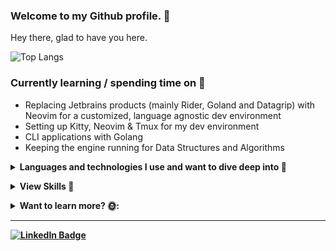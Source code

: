 ### Welcome to my Github profile. 👋

Hey there, glad to have you here.
    
![Top Langs](https://github-readme-stats.vercel.app/api/top-langs/?username=acikgozb&langs_count=10&theme=dark&layout=compact)

### Currently learning / spending time on 🚀

  * Replacing Jetbrains products (mainly Rider, Goland and Datagrip) with Neovim for a customized, language agnostic dev environment
  * Setting up Kitty, Neovim & Tmux for my dev environment
  * CLI applications with Golang
  * Keeping the engine running for Data Structures and Algorithms

<p>
  <details>
    <summary>
      <strong>Languages and technologies I use and want to dive deep into 🤔
    </summary>
    <br>
      <img width="40" src="https://github.com/marwin1991/profile-technology-icons/assets/136815194/b113a23c-5c04-45aa-819c-bd04e8ac2a37" alt="Neovim" title="Neovim"/>
      <img width="50" src="https://user-images.githubusercontent.com/25181517/192149581-88194d20-1a37-4be8-8801-5dc0017ffbbe.png" alt="Go" title="Go"/>
      <img width="50" src="https://user-images.githubusercontent.com/25181517/183896132-54262f2e-6d98-41e3-8888-e40ab5a17326.png" alt="AWS" title="AWS"/>
      <img width="50" src="https://user-images.githubusercontent.com/25181517/192107004-2d2fff80-d207-4916-8a3e-130fee5ee495.png" alt="kafka" title="kafka"/>
      <img width="50" src="https://user-images.githubusercontent.com/25181517/182884894-d3fa6ee0-f2b4-4960-9961-64740f533f2a.png" alt="redis" title="redis"/>
      <img width="50" src="https://user-images.githubusercontent.com/25181517/182534075-4962068b-4407-46c2-ac67-ddcb86af30cc.png" alt="Grafana" title="Grafana"/>
   </details>
</p>

<p> 
<details>
  <summary><strong> View Skills  🙌 </strong></summary>

- Languages and frameworks
  <br>

  <img width="50" src="https://user-images.githubusercontent.com/25181517/192149581-88194d20-1a37-4be8-8801-5dc0017ffbbe.png" alt="Go" title="Go"/>
  <img width="50" src="https://user-images.githubusercontent.com/25181517/121405384-444d7300-c95d-11eb-959f-913020d3bf90.png" alt="C#" title="C#"/>
  <img width="50" src="https://user-images.githubusercontent.com/25181517/117447155-6a868a00-af3d-11eb-9cfe-245df15c9f3f.png" alt="JavaScript" title="JavaScript"/>
  <img width="50" src="https://user-images.githubusercontent.com/25181517/183890598-19a0ac2d-e88a-4005-a8df-1ee36782fde1.png" alt="TypeScript" title="TypeScript"/>
  <img width="50" src="https://user-images.githubusercontent.com/25181517/183568594-85e280a7-0d7e-4d1a-9028-c8c2209e073c.png" alt="Node.js" title="Node.js"/>
  
  <br>

- Databases & Caching
  <br>

  <img width="50" src="https://user-images.githubusercontent.com/25181517/117208740-bfb78400-adf5-11eb-97bb-09072b6bedfc.png" alt="PostgreSQL" title="PostgreSQL"/>
  <img width="50" src="https://github.com/marwin1991/profile-technology-icons/assets/19180175/3b371807-db7c-45b4-8720-c0cfc901680a" alt="MSSQL" title="MSSQL"/>
  <img width="50" src="https://user-images.githubusercontent.com/25181517/182884177-d48a8579-2cd0-447a-b9a6-ffc7cb02560e.png" alt="mongoDB" title="mongoDB"/>
  <img width="50" src="https://user-images.githubusercontent.com/25181517/182884894-d3fa6ee0-f2b4-4960-9961-64740f533f2a.png" alt="redis" title="redis"/>
  
  <br>

- Cloud Providers & Containerization
  <br>
  <img width="50" src="https://user-images.githubusercontent.com/25181517/183896132-54262f2e-6d98-41e3-8888-e40ab5a17326.png" alt="AWS" title="AWS"/>
  <img width="50" src="https://user-images.githubusercontent.com/25181517/117207330-263ba280-adf4-11eb-9b97-0ac5b40bc3be.png" alt="Docker" title="Docker"/>
  <br>

- Message Brokers
  <br>
  <img width="50" src="https://user-images.githubusercontent.com/25181517/183896132-54262f2e-6d98-41e3-8888-e40ab5a17326.png" alt="AWS" title="AWS"/>
  <img width="50" src="https://user-images.githubusercontent.com/25181517/192107004-2d2fff80-d207-4916-8a3e-130fee5ee495.png" alt="kafka" title="kafka"/>
  <img width="50" src="https://github.com/marwin1991/profile-technology-icons/assets/136815194/50342602-8025-4030-b492-550f2eaa4073" alt="RabbitMQ" title="RabbitMQ"/>
  <br>

- Automation (CI/CD)
  <br>
  <img width="50" src="https://user-images.githubusercontent.com/25181517/183896132-54262f2e-6d98-41e3-8888-e40ab5a17326.png" alt="AWS" title="AWS"/>
  <img width="50" src="https://user-images.githubusercontent.com/25181517/179090274-733373ef-3b59-4f28-9ecb-244bea700932.png" alt="Jenkins" title="Jenkins"/>
  <img width="50" src="https://user-images.githubusercontent.com/25181517/192108374-8da61ba1-99ec-41d7-80b8-fb2f7c0a4948.png" alt="GitHub" title="GitHub"/>
  <br>

- VCS & VCS Providers
  <br>
  <img width="50" src="https://user-images.githubusercontent.com/25181517/192108372-f71d70ac-7ae6-4c0d-8395-51d8870c2ef0.png" alt="Git" title="Git"/>
  <img width="50" src="https://user-images.githubusercontent.com/25181517/192108374-8da61ba1-99ec-41d7-80b8-fb2f7c0a4948.png" alt="GitHub" title="GitHub"/>
  <img width="50" src="https://user-images.githubusercontent.com/25181517/192108376-c675d39b-90f6-4073-bde6-5a9291644657.png" alt="GitLab" title="GitLab"/>
  <br>

- Monitoring
  <br>
  <img width="50" src="https://user-images.githubusercontent.com/25181517/182534075-4962068b-4407-46c2-ac67-ddcb86af30cc.png" alt="Grafana" title="Grafana"/>
  <br>

- Project Management
  <br>
  <img width="50" src="https://user-images.githubusercontent.com/25181517/183912952-83784e94-629d-4c34-a961-ae2ae795b662.png" alt="Jira" title="Jira"/>
  <br>

You might encounter my old frontend related repositories, since I primarily focus on backend development, frontend related technologies I used are not listed here.

 </details>
</p>

<details>
  <summary>
  Want to learn more? 🌞:
  </summary>
  <br>
  First of all, if I could keep you reading until here, thanks for taking time to check through.

  ## Current Progress

  I started my backend journey with C# nearly 2 years ago and got a nice initial momentum. Now, my primary focus is to deep dive into the world of backend.
  
  Because of this, I decided to learn another language since I believe each language teaches people a new perspective of doing things. 
  
  For this purpose, I chose to stick with `Go` because the language does not contain much "magic". Also with the emphasis on **concurrency, a solid standard library, testing and tooling support**, I really believe `Go`   encourages programmers to write robust, performant code by allowing them to understand what is happening behind the scenes.
  
  This does not mean other languages are worse and everything should be written in `Go`. Languages and other technologies should be considered as tools in our toolbelt and should be used only if there is a need for them.
  
  ## How Do I Use My Github?
  
  You might not like this but, most of things you will see here will be POC type repositories. 
  
  I like to spend my free time focusing on a specific problem. Therefore, I extract the main idea into a repository and start playing around it.
  
  *Example*: If I'm curious about how to create a CLI application, I only focus on CLI specific things. I **do not spend time** making the code production ready (no abstractions, no monitoring, only barebones code design).
  
  The reason for this is creating a good design really depends on:
  
  - The current working environment (aka. the company)
  - The requirements
  - The allocated time
  
  Since the real-world experience will always differ and the designs must follow these differences, I choose to not spend time on these during POC's. 
  
  However, the way I approach to company work is completely different, of course :)
</details>
<hr>
 <a href="https://linkedin.com/in/berk-açıkgöz-1a182a168">
    <img src="https://img.shields.io/badge/LinkedIn-blue?style=for-the-badge&logo=linkedin&logoColor=white" alt="LinkedIn Badge"/>
 </a>

